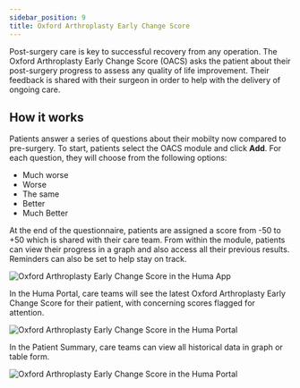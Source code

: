 ```yaml
---
sidebar_position: 9
title: Oxford Arthroplasty Early Change Score
---
```


Post-surgery care is key to successful recovery from any operation. The Oxford Arthroplasty Early Change Score (OACS) asks the patient about their post-surgery progress to assess any quality of life improvement. Their feedback is shared with their surgeon in order to help with the delivery of ongoing care.

## How it works

Patients answer a series of questions about their mobilty now compared to pre-surgery. To start, patients select the OACS module and click **Add**. For each question, they will choose from the following options:
- Much worse
- Worse
- The same
- Better
- Much Better

At the end of the questionnaire, patients are assigned a score from -50 to +50 which is shared with their care team. From within the module, patients can view their progress in a graph and also access all their previous results. Reminders can also be set to help stay on track.

![Oxford Arthroplasty Early Change Score in the Huma App](./assets/oacs.png)

In the Huma Portal, care teams will see the latest Oxford Arthroplasty Early Change Score for their patient, with concerning scores flagged for attention.

![Oxford Arthroplasty Early Change Score in the Huma Portal](./assets/cp-patient-list-oacs.png)

In the Patient Summary, care teams can view all historical data in graph or table form.

![Oxford Arthroplasty Early Change Score in the Huma Portal](./assets/cp-module-details-oacs.png)
